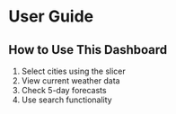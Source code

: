 # User Guide
## How to Use This Dashboard
1. Select cities using the slicer
2. View current weather data
3. Check 5-day forecasts
4. Use search functionality